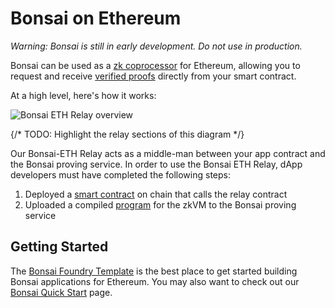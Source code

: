# Bonsai on Ethereum

_Warning: Bonsai is still in early development. Do not use in production._

Bonsai can be used as a [zk coprocessor] for Ethereum, allowing you to request and receive [verified proofs] directly from your smart contract.

At a high level, here's how it works:

![Bonsai ETH Relay overview](/img/eth-relay-diagram.jpg)

{/* TODO: Highlight the relay sections of this diagram */}

Our Bonsai-ETH Relay acts as a middle-man between your app contract and the Bonsai proving service. In order to use the Bonsai ETH Relay, dApp developers must have completed the following steps:

1. Deployed a [smart contract] on chain that calls the relay contract
2. Uploaded a compiled [program] for the zkVM to the Bonsai proving service

## Getting Started

The [Bonsai Foundry Template] is the best place to get started building Bonsai applications for Ethereum.
You may also want to check out our [Bonsai Quick Start](quickstart.md) page.

[Bonsai Foundry Template]: https://github.com/risc0/bonsai-foundry-template
[program]: https://github.com/risc0/bonsai-foundry-template/tree/main/methods/guest/src/bin
[smart contract]: https://github.com/risc0/bonsai-foundry-template/tree/main/contracts
[verified proofs]: https://risczero.com/news/on-chain-verification
[zk coprocessor]: https://www.risczero.com/blog/a-guide-to-zk-coprocessors-for-scalability
